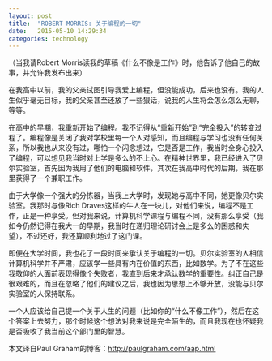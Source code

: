 ```yaml
---
layout: post
title:  "ROBERT MORRIS: 关于编程的一切"
date:   2015-05-10 14:29:34
categories: technology
---
```


（当我请Robert Morris读我的草稿《什么不像是工作》时，他告诉了他自己的故事，并允许我发布出来）

在我高中以前，我的父亲试图引导我爱上编程，但没能成功，后来也没有。我的人生似乎毫无目标，我的父亲甚至还放了一些狠话，说我的人生将会怎么怎么无聊，等等。

在高中的早期，我重新开始了编程。我不记得从“重新开始”到“完全投入”的转变过程了。编程像是关闭了我对学校里每一个人对感知，而且编程与学习也没有任何关系，所以我也从来没有过，哪怕一个闪念想过，它是否是工作，我当时全身心投入了编程，可以想见我当时对上学是多么的不上心。在精神世界里，我已经进入了贝尔实验室，首先因为我用了他们的电脑和软件，其次在我高中时代的后期，我在那里获得了一个兼职工作。

由于大学像一个强大的分拣器，当我上大学时，发现她与高中不同，她更像贝尔实验室。我那时与像Rich Draves这样的牛人在一块儿，对他们来说，编程不是工作，正是一种享受。但对我来说，计算机科学课程与编程不同，没有那么享受（我如今仍然记得在我大一的早期，我当时在递归理论研讨会上是多么的困惑和失望），不过还好，我还算顺利地过了这门课。

即便在大学时间，我也花了一段时间来承认关于编程的一切。贝尔实验室的人相信计算机科学并不严肃，应该学一些具有内在价值的东西，比如数学。为了不在这些我敬仰的人面前表现得像个失败者，我直到后来才承认数学的重要性。纠正自己是很艰难的，而且在忽略了他们的建议之后，我也因为思想上不够开放，没能与贝尔实验室的人保持联系。

一个人应该给自己提一个关于人生的问题（比如你的“什么不像工作”），然后在这个答案上去努力，那个时候这个想法对我来说是完全陌生的，而且我现在也怀疑我是否吸收了我当前这个部门里的智慧。

本文译自Paul Graham的博客：<http://paulgraham.com/aap.html>
